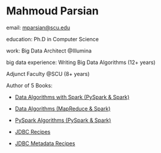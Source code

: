 # Mahmoud Parsian

email: mparsian@scu.edu

education: Ph.D in Computer Science

work: Big Data Architect @Illumina

big data experience: Writing Big Data Algorithms (12+ years)

Adjunct Faculty @SCU (8+ years)

Author of 5 Books:

* [Data Algorithms with Spark (PySpark & Spark)](https://www.oreilly.com/library/view/data-algorithms-with/9781492082378/)

* [Data Algorithms (MapReduce & Spark)](http://shop.oreilly.com/product/0636920033950.do)

* [PySpark Algorithms (PySpark & Spark)](https://www.amazon.com/PySpark-Algorithms-Version-Mahmoud-Parsian-ebook/dp/B07X4B2218/)

* [JDBC Recipes](https://link.springer.com/book/10.1007/978-1-4302-0061-1)

* [JDBC Metadata Recipes](https://link.springer.com/book/10.1007/978-1-4302-0134-2)